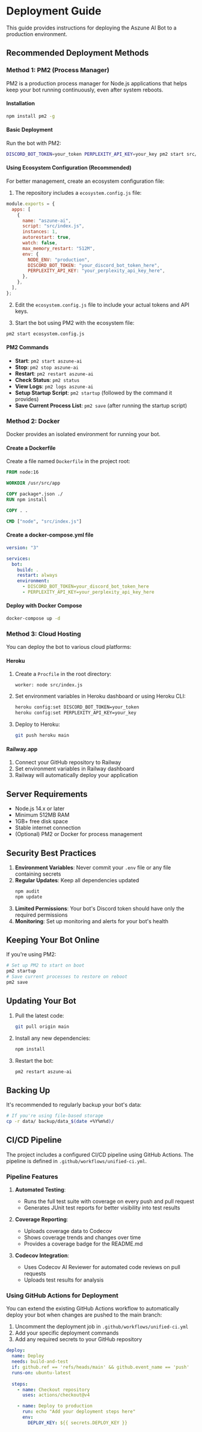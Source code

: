 # Deployment Guide

This guide provides instructions for deploying the Aszune AI Bot to a production environment.

## Recommended Deployment Methods

### Method 1: PM2 (Process Manager)

PM2 is a production process manager for Node.js applications that helps keep your bot running continuously, even after system reboots.

#### Installation

```bash
npm install pm2 -g
```

#### Basic Deployment

Run the bot with PM2:

```bash
DISCORD_BOT_TOKEN=your_token PERPLEXITY_API_KEY=your_key pm2 start src/index.js --name aszune-ai
```

#### Using Ecosystem Configuration (Recommended)

For better management, create an ecosystem configuration file:

1. The repository includes a `ecosystem.config.js` file:

```javascript
module.exports = {
  apps: [
    {
      name: "aszune-ai",
      script: "src/index.js",
      instances: 1,
      autorestart: true,
      watch: false,
      max_memory_restart: "512M",
      env: {
        NODE_ENV: "production",
        DISCORD_BOT_TOKEN: "your_discord_bot_token_here",
        PERPLEXITY_API_KEY: "your_perplexity_api_key_here",
      },
    },
  ],
};
```

2. Edit the `ecosystem.config.js` file to include your actual tokens and API keys.

3. Start the bot using PM2 with the ecosystem file:

```bash
pm2 start ecosystem.config.js
```

#### PM2 Commands

- **Start**: `pm2 start aszune-ai`
- **Stop**: `pm2 stop aszune-ai`
- **Restart**: `pm2 restart aszune-ai`
- **Check Status**: `pm2 status`
- **View Logs**: `pm2 logs aszune-ai`
- **Setup Startup Script**: `pm2 startup` (followed by the command it provides)
- **Save Current Process List**: `pm2 save` (after running the startup script)

### Method 2: Docker

Docker provides an isolated environment for running your bot.

#### Create a Dockerfile

Create a file named `Dockerfile` in the project root:

```dockerfile
FROM node:16

WORKDIR /usr/src/app

COPY package*.json ./
RUN npm install

COPY . .

CMD ["node", "src/index.js"]
```

#### Create a docker-compose.yml file

```yaml
version: "3"

services:
  bot:
    build: .
    restart: always
    environment:
      - DISCORD_BOT_TOKEN=your_discord_bot_token_here
      - PERPLEXITY_API_KEY=your_perplexity_api_key_here
```

#### Deploy with Docker Compose

```bash
docker-compose up -d
```

### Method 3: Cloud Hosting

You can deploy the bot to various cloud platforms:

#### Heroku

1. Create a `Procfile` in the root directory:

   ```
   worker: node src/index.js
   ```

2. Set environment variables in Heroku dashboard or using Heroku CLI:

   ```bash
   heroku config:set DISCORD_BOT_TOKEN=your_token
   heroku config:set PERPLEXITY_API_KEY=your_key
   ```

3. Deploy to Heroku:
   ```bash
   git push heroku main
   ```

#### Railway.app

1. Connect your GitHub repository to Railway
2. Set environment variables in Railway dashboard
3. Railway will automatically deploy your application

## Server Requirements

- Node.js 14.x or later
- Minimum 512MB RAM
- 1GB+ free disk space
- Stable internet connection
- (Optional) PM2 or Docker for process management

## Security Best Practices

1. **Environment Variables**: Never commit your `.env` file or any file containing secrets
2. **Regular Updates**: Keep all dependencies updated
   ```bash
   npm audit
   npm update
   ```
3. **Limited Permissions**: Your bot's Discord token should have only the required permissions
4. **Monitoring**: Set up monitoring and alerts for your bot's health

## Keeping Your Bot Online

If you're using PM2:

```bash
# Set up PM2 to start on boot
pm2 startup
# Save current processes to restore on reboot
pm2 save
```

## Updating Your Bot

1. Pull the latest code:

   ```bash
   git pull origin main
   ```

2. Install any new dependencies:

   ```bash
   npm install
   ```

3. Restart the bot:
   ```bash
   pm2 restart aszune-ai
   ```

## Backing Up

It's recommended to regularly backup your bot's data:

```bash
# If you're using file-based storage
cp -r data/ backup/data_$(date +%Y%m%d)/
```

## CI/CD Pipeline

The project includes a configured CI/CD pipeline using GitHub Actions. The pipeline is defined in `.github/workflows/unified-ci.yml`.

### Pipeline Features

1. **Automated Testing**:
   - Runs the full test suite with coverage on every push and pull request
   - Generates JUnit test reports for better visibility into test results

2. **Coverage Reporting**:
   - Uploads coverage data to Codecov
   - Shows coverage trends and changes over time
   - Provides a coverage badge for the README.md

3. **Codecov Integration**:
   - Uses Codecov AI Reviewer for automated code reviews on pull requests
   - Uploads test results for analysis

### Using GitHub Actions for Deployment

You can extend the existing GitHub Actions workflow to automatically deploy your bot when changes are pushed to the main branch:

1. Uncomment the deployment job in `.github/workflows/unified-ci.yml`
2. Add your specific deployment commands
3. Add any required secrets to your GitHub repository

```yaml
deploy:
  name: Deploy
  needs: build-and-test
  if: github.ref == 'refs/heads/main' && github.event_name == 'push'
  runs-on: ubuntu-latest
  
  steps:
    - name: Checkout repository
      uses: actions/checkout@v4

    - name: Deploy to production
      run: echo "Add your deployment steps here"
      env:
        DEPLOY_KEY: ${{ secrets.DEPLOY_KEY }}
```
